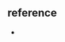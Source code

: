 


## reference 

- [](https://markhneedham.com/blog/2015/02/12/pythongensim-creating-bigrams-over-how-i-met-your-mother-transcripts/)